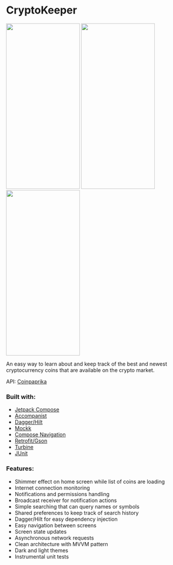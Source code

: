 <h1>CryptoKeeper</h1>

<img src="https://github.com/user-attachments/assets/3fbe0da5-fee7-4729-b677-150b6c79ca4b" width="200dp" height="450dp"> <img src="https://github.com/user-attachments/assets/2c955f71-65af-4073-b651-c95edd44a404" width="200dp" height="450dp"> <img src="https://github.com/user-attachments/assets/4086313a-6c1e-46b7-a34d-cb2f63782449" width="200dp" height="450dp">

<p>An easy way to learn about and keep track of the best and newest cryptocurrency coins that are available on the crypto market. </p>
<p>API: <a href="https://coinpaprika.com/api/">Coinpaprika</a> </p>


<h3>
  Built with:
</h3>
    <ul>
      <p>
        <li><a href="https://developer.android.com/develop/ui/compose">Jetpack Compose</a></li>
        <li><a href="https://github.com/google/accompanist">Accompanist</a></li>
        <li><a href="https://github.com/google/dagger">Dagger/Hilt</a></li>
        <li><a href="https://github.com/mockk/mockk">Mockk</a></li>
        <li><a href="https://developer.android.com/develop/ui/compose/navigation">Compose Navigation</a></li>
        <li><a href="https://github.com/square/retrofit">Retrofit/Gson</a></li>
        <li><a href="https://github.com/cashapp/turbine">Turbine</a></li>
        <li><a href="https://junit.org/junit5/">JUnit</a></li>
      </p>
    </ul>

<h3>
  Features:
</h3>
    <ul>
      <p>
        <li>Shimmer effect on home screen while list of coins are loading</li>
        <li>Internet connection monitoring</li>
        <li>Notifications and permissions handling</li>
        <li>Broadcast receiver for notification actions</li>
        <li>Simple searching that can query names or symbols</li>
        <li>Shared preferences to keep track of search history</li>
        <li>Dagger/Hilt for easy dependency injection</li>
        <li>Easy navigation between screens</li>
        <li>Screen state updates</li>
        <li>Asynchronous network requests</li>
        <li>Clean architecture with MVVM pattern</li>
        <li>Dark and light themes</li>
        <li>Instrumental unit tests</li>
      </p>
    </ul>

